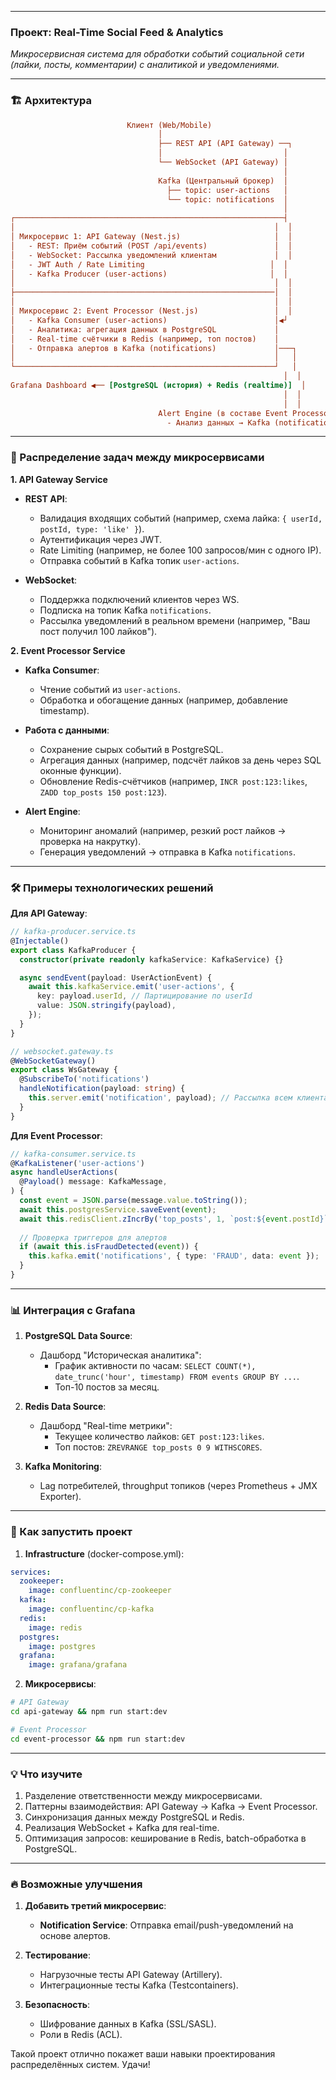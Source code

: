  

---

### **Проект: Real-Time Social Feed & Analytics**  
_Микросервисная система для обработки событий социальной сети (лайки, посты, комментарии) с аналитикой и уведомлениями._

---

### 🏗 Архитектура

```ini
                          Клиент (Web/Mobile)
                                 │
                                 ├── REST API (API Gateway) ──┐
                                 │                           │
                                 └── WebSocket (API Gateway) │
                                                             │
                                 Kafka (Центральный брокер)  │
                                   ├── topic: user-actions   │
                                   └── topic: notifications  │
                                                             │
┌────────────────────────────────────────────────────────────┤
│                                                          │  │
│ Микросервис 1: API Gateway (Nest.js)                     │  │
│   - REST: Приём событий (POST /api/events)               │  │
│   - WebSocket: Рассылка уведомлений клиентам             │  │
│   - JWT Auth / Rate Limiting                            │  │
│   - Kafka Producer (user-actions)                       │  │
│                                                          │  │
├──────────────────────────────────────────────────────────│  │
│                                                          │  │
│ Микросервис 2: Event Processor (Nest.js)                 │  │
│   - Kafka Consumer (user-actions)                        │◀┘  
│   - Аналитика: агрегация данных в PostgreSQL             │
│   - Real-time счётчики в Redis (например, топ постов)    │
│   - Отправка алертов в Kafka (notifications)             │───┐
│                                                          │   │
└──────────────────────────────────────────────────────────┘   │
                                                             │  │
Grafana Dashboard ◀── [PostgreSQL (история) + Redis (realtime)]  │
                                                             │  │
                                                             │  │
                                 Alert Engine (в составе Event Processor)
                                   - Анализ данных → Kafka (notifications)
```

---

### 🧩 Распределение задач между микросервисами

**1. API Gateway Service**  
- **REST API**:
  - Валидация входящих событий (например, схема лайка: `{ userId, postId, type: 'like' }`).
  - Аутентификация через JWT.
  - Rate Limiting (например, не более 100 запросов/мин с одного IP).
  - Отправка событий в Kafka топик `user-actions`.
  
- **WebSocket**:
  - Поддержка подключений клиентов через WS.
  - Подписка на топик Kafka `notifications`.
  - Рассылка уведомлений в реальном времени (например, "Ваш пост получил 100 лайков").

**2. Event Processor Service**  
- **Kafka Consumer**:
  - Чтение событий из `user-actions`.
  - Обработка и обогащение данных (например, добавление timestamp).
  
- **Работа с данными**:
  - Сохранение сырых событий в PostgreSQL.
  - Агрегация данных (например, подсчёт лайков за день через SQL оконные функции).
  - Обновление Redis-счётчиков (например, `INCR post:123:likes`, `ZADD top_posts 150 post:123`).

- **Alert Engine**:
  - Мониторинг аномалий (например, резкий рост лайков → проверка на накрутку).
  - Генерация уведомлений → отправка в Kafka `notifications`.

---

### 🛠 Примеры технологических решений

**Для API Gateway**:
```typescript
// kafka-producer.service.ts
@Injectable()
export class KafkaProducer {
  constructor(private readonly kafkaService: KafkaService) {}

  async sendEvent(payload: UserActionEvent) {
    await this.kafkaService.emit('user-actions', {
      key: payload.userId, // Партицирование по userId
      value: JSON.stringify(payload),
    });
  }
}

// websocket.gateway.ts
@WebSocketGateway()
export class WsGateway {
  @SubscribeTo('notifications')
  handleNotification(payload: string) {
    this.server.emit('notification', payload); // Рассылка всем клиентам
  }
}
```

**Для Event Processor**:
```typescript
// kafka-consumer.service.ts
@KafkaListener('user-actions')
async handleUserActions(
  @Payload() message: KafkaMessage,
) {
  const event = JSON.parse(message.value.toString());
  await this.postgresService.saveEvent(event);
  await this.redisClient.zIncrBy('top_posts', 1, `post:${event.postId}`);
  
  // Проверка триггеров для алертов
  if (await this.isFraudDetected(event)) {
    this.kafka.emit('notifications', { type: 'FRAUD', data: event });
  }
}
```

---

### 📊 Интеграция с Grafana

1. **PostgreSQL Data Source**:
   - Дашборд "Историческая аналитика":
     - График активности по часам: `SELECT COUNT(*), date_trunc('hour', timestamp) FROM events GROUP BY ...`.
     - Топ-10 постов за месяц.

2. **Redis Data Source**:
   - Дашборд "Real-time метрики":
     - Текущее количество лайков: `GET post:123:likes`.
     - Топ постов: `ZREVRANGE top_posts 0 9 WITHSCORES`.

3. **Kafka Monitoring**:
   - Lag потребителей, throughput топиков (через Prometheus + JMX Exporter).

---

### 🚀 Как запустить проект

1. **Infrastructure** (docker-compose.yml):
```yaml
services:
  zookeeper:
    image: confluentinc/cp-zookeeper
  kafka:
    image: confluentinc/cp-kafka
  redis:
    image: redis
  postgres:
    image: postgres
  grafana:
    image: grafana/grafana
```

2. **Микросервисы**:
```bash
# API Gateway
cd api-gateway && npm run start:dev

# Event Processor
cd event-processor && npm run start:dev
```

---

### 💡 Что изучите

1. Разделение ответственности между микросервисами.
2. Паттерны взаимодействия: API Gateway → Kafka → Event Processor.
3. Синхронизация данных между PostgreSQL и Redis.
4. Реализация WebSocket + Kafka для real-time.
5. Оптимизация запросов: кеширование в Redis, batch-обработка в PostgreSQL.

---

### 🔥 Возможные улучшения

1. **Добавить третий микросервис**:
   - **Notification Service**: Отправка email/push-уведомлений на основе алертов.

2. **Тестирование**:
   - Нагрузочные тесты API Gateway (Artillery).
   - Интеграционные тесты Kafka (Testcontainers).

3. **Безопасность**:
   - Шифрование данных в Kafka (SSL/SASL).
   - Роли в Redis (ACL).

Такой проект отлично покажет ваши навыки проектирования распределённых систем. Удачи!